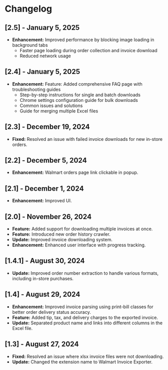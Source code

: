 # Changelog

## [2.5] - January 5, 2025

- **Enhancement:** Improved performance by blocking image loading in background tabs
    - Faster page loading during order collection and invoice download
    - Reduced network usage

## [2.4] - January 5, 2025

- **Enhancement:** Feature: Added comprehensive FAQ page with troubleshooting guides
    - Step-by-step instructions for single and batch downloads
    - Chrome settings configuration guide for bulk downloads
    - Common issues and solutions
    - Guide for merging multiple Excel files

## [2.3] - December 19, 2024

- **Fixed:** Resolved an issue with failed invoice downloads for new in-store orders.

## [2.2] - December 5, 2024

- **Enhancement:** Walmart orders page link clickable in popup.

## [2.1] - December 1, 2024

- **Enhancement:** Improved UI.

## [2.0] - November 26, 2024

- **Feature:** Added support for downloading multiple invoices at once.
- **Feature:** Introduced new order history crawler.
- **Update:** Improved invoice downloading system.
- **Enhancement:** Enhanced user interface with progress tracking.

## [1.4.1] - August 30, 2024

- **Update:** Improved order number extraction to handle various formats, including in-store purchases.

## [1.4] - August 29, 2024

- **Enhancement:** Improved invoice parsing using print-bill classes for better order delivery status accuracy.
- **Feature:** Added tip, tax, and delivery charges to the exported invoice.
- **Update:** Separated product name and links into different columns in the Excel file.

## [1.3] - August 27, 2024

- **Fixed:** Resolved an issue where xlsx invoice files were not downloading.
- **Update:** Changed the extension name to Walmart Invoice Exporter.
